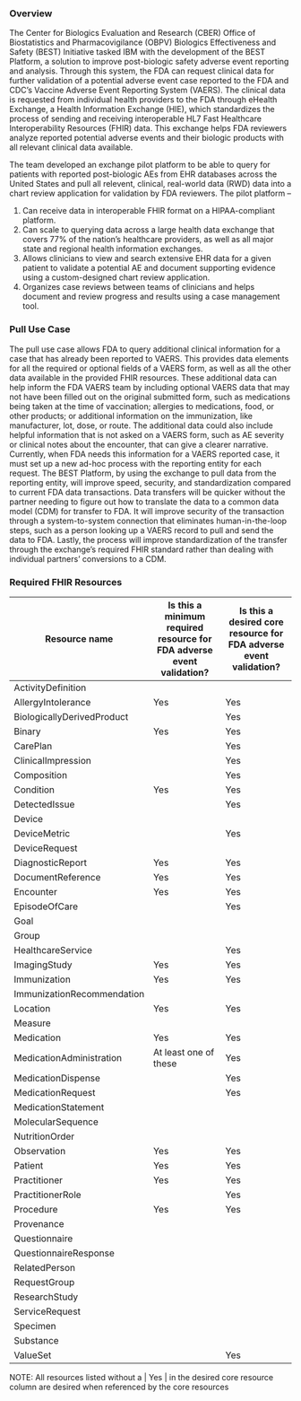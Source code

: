 ### Overview
The Center for Biologics Evaluation and Research (CBER) Office of Biostatistics and Pharmacovigilance (OBPV) Biologics Effectiveness and Safety (BEST) Initiative tasked IBM with the development of the BEST Platform, a solution to improve post-biologic safety adverse event reporting and analysis. Through this system, the FDA can request clinical data for further validation of a potential adverse event case reported to the FDA and CDC’s Vaccine Adverse Event Reporting System (VAERS). The clinical data is requested from individual health providers to the FDA through eHealth Exchange, a Health Information Exchange (HIE), which standardizes the process of sending and receiving interoperable HL7 Fast Healthcare Interoperability Resources (FHIR) data. This exchange helps FDA reviewers analyze reported potential adverse events and their biologic products with all relevant clinical data available.

The team developed an exchange pilot platform to  be able to query for patients with reported post-biologic AEs from EHR databases across the United States and pull all relevent, clinical, real-world data (RWD) data into a chart review application for validation by FDA reviewers. The pilot platform – 
1.	Can receive data in interoperable FHIR format on a HIPAA-compliant platform.
2.	Can scale to querying data across a large health data exchange that covers 77% of the nation’s healthcare providers, as well as all major state and regional health information exchanges.
3.	Allows clinicians to view and search extensive EHR data for a given patient to validate a potential AE and document supporting evidence using a custom-designed chart review application.
4.	Organizes case reviews between teams of clinicians and helps document and review progress and results using a case management tool.



### Pull Use Case
The pull use case allows FDA to query additional clinical information for a case that has already been reported to VAERS. This provides data elements for all the required or optional fields of a VAERS form, as well as all the other data available in the provided FHIR resources. These additional data can help inform the FDA VAERS team by including optional VAERS data that may not have been filled out on the original submitted form, such as medications being taken at the time of vaccination; allergies to medications, food, or other products; or additional information on the immunization, like manufacturer, lot, dose, or route. The additional data could also include helpful information that is not asked on a VAERS form, such as AE severity or clinical notes about the encounter, that can give a clearer narrative. 
Currently, when FDA needs this information for a VAERS reported case, it must set up a new ad-hoc process with the reporting entity for each request. The BEST Platform, by using the exchange to pull data from the reporting entity, will improve speed, security, and standardization compared to current FDA data transactions. Data transfers will be quicker without the partner needing to figure out how to translate the data to a common data model (CDM) for transfer to FDA. It will improve security of the transaction through a system-to-system connection that eliminates human-in-the-loop steps, such as a person looking up a VAERS record to pull and send the data to FDA. Lastly, the process will improve standardization of the transfer through the exchange’s required FHIR standard rather than dealing with individual partners’ conversions to a CDM.

### Required FHIR Resources

|Resource name|	Is this a minimum required resource for FDA adverse event validation?	| Is this a desired core resource for FDA adverse event validation? |
|---|---|---|
|ActivityDefinition	 	|||
|AllergyIntolerance	| Yes | Yes |
|BiologicallyDerivedProduct	 	|| Yes |
|Binary	| Yes | Yes |
|CarePlan	 	|| Yes |
|ClinicalImpression	 	|| Yes |
|Composition	 	|| Yes |
|Condition	| Yes | Yes |
|DetectedIssue	 |	| Yes | 
|Device	 	|||
|DeviceMetric	 |	| Yes | 
|DeviceRequest |||	 	 
|DiagnosticReport	| Yes | Yes |
|DocumentReference	| Yes | Yes |
|Encounter	| Yes | Yes |
|EpisodeOfCare	 |	| Yes | 
|Goal	 	 |||
|Group	 	 |||
|HealthcareService	| 	| Yes | 
|ImagingStudy	| Yes	| Yes |
|Immunization	| Yes	| Yes |
|ImmunizationRecommendation	||| 	 
|Location	| Yes | Yes |
|Measure	 	|||
|Medication	| Yes	| Yes |
|MedicationAdministration	|At least one of these	| Yes |
|MedicationDispense	|	| Yes | 
|MedicationRequest	|	| Yes | 
|MedicationStatement|||	
|MolecularSequence	 ||| 
|NutritionOrder	 	 |||
|Observation	| Yes | Yes |
|Patient	| Yes |	Yes |
|Practitioner	| Yes | Yes |
|PractitionerRole	 |	| Yes |
|Procedure	| Yes |	Yes |
|Provenance	 	 |||
|Questionnaire	 	||| 
|QuestionnaireResponse|||	 	 
|RelatedPerson	 	 |||
|RequestGroup	 	 |||
|ResearchStudy	 	 |||
|ServiceRequest	 	 |||
|Specimen	 	 |||
|Substance	 	 |||
|ValueSet	 |	| Yes | 

NOTE: All resources listed without a | Yes | in the desired core resource column are desired when referenced by the core resources
